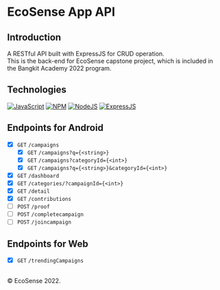 # EcoSense App API

## Introduction
A RESTful API built with ExpressJS for CRUD operation.\
This is the back-end for EcoSense capstone project, which is included in the Bangkit Academy 2022 program.

## Technologies
[![JavaScript](https://img.shields.io/badge/-JavaScript-black?style=for-the-badge&logo=javascript)](https://github.com/EcoSenseID?tab=repositories&language=javascript)
[![NPM](https://img.shields.io/badge/NPM-%23000000.svg?style=for-the-badge&logo=npm&logoColor=white)](https://github.com/EcoSenseID?tab=repositories)
[![NodeJS](https://img.shields.io/badge/node.js-black?style=for-the-badge&logo=node.js&logoColor=6DA55F)](https://github.com/EcoSenseID?tab=repositories)
[![ExpressJS](https://img.shields.io/badge/express.js-black?style=for-the-badge&logo=express&logoColor=purple)](https://github.com/EcoSenseID?tab=repositories)

## Endpoints for Android
- [x] `GET` `/campaigns`
  - [x] `GET` `/campaigns?q={<string>}`
  - [x] `GET` `/campaigns?categoryId={<int>}`
  - [x] `GET` `/campaigns?q={<string>}&categoryId={<int>}`
- [x] `GET` `/dashboard`
- [x] `GET` `/categories/?campaignId={<int>}`
- [x] `GET` `/detail`
- [x] `GET` `/contributions`
- [ ] `POST` `/proof`
- [ ] `POST` `/completecampaign`
- [ ] `POST` `/joincampaign`

## Endpoints for Web
- [x] `GET` `/trendingCampaigns`

## 
&#169; EcoSense 2022.